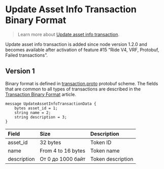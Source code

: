 # Update Asset Info Transaction Binary Format

> Learn more about [Update asset info transaction](/en/blockchain/transaction-type/update-asset-info-transaction).

Update asset info transaction is added since node version 1.2.0 and becomes available after activation of feature #15 “Ride V4, VRF, Protobuf, Failed transactions”.

## Version 1

Binary format is defined in [transaction.proto](https://github.com/wavesplatform/protobuf-schemas/blob/master/proto/waves/transaction.proto) protobuf scheme. The fields that are common to all types of transactions are described in the [Transaction Binary Format](/en/blockchain/binary-format/transaction-binary-format/) article.

```
message UpdateAssetInfoTransactionData {
    bytes asset_id = 1;
    string name = 2;
    string description = 3;
}
```

| Field | Size | Description |
| :--- | :--- | :--- |
| asset_id | 32 bytes | Token ID |
| name | From 4 to 16 bytes | Token name |
| description | От 0 до 1000 байт | Token description |
